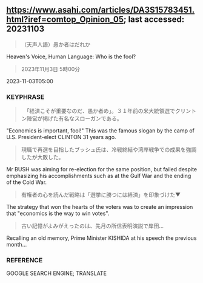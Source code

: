 ## https://www.asahi.com/articles/DA3S15783451.html?iref=comtop_Opinion_05; last accessed: 20231103

> （天声人語）愚か者はだれか

Heaven's Voice, Human Language: Who is the fool?

> 2023年11月3日 5時00分

2023-11-03T05:00

### KEYPHRASE

>　「経済こそが重要なのだ、愚か者め」。３１年前の米大統領選でクリントン陣営が掲げた有名なスローガンである。

"Economics is important, fool!" This was the famous slogan by the camp of U.S. President-elect CLINTON 31 years ago.

> 現職で再選を目指したブッシュ氏は、冷戦終結や湾岸戦争での成果を強調したが大敗した。

Mr BUSH was aiming for re-election for the same position, but failed despite emphasizing his accomplishments such as at the Gulf War and the ending of the Cold War. 

> 有権者の心を読んだ戦略は「選挙に勝つには経済」を印象づけた▼

The strategy that won the hearts of the voters was to create an impression that "economics is the way to win votes".

> 古い記憶がよみがえったのは、先月の所信表明演説で岸田…

Recalling an old memory, Prime Minister KISHIDA at his speech the previous month...

### REFERENCE

GOOGLE SEARCH ENGINE; TRANSLATE
